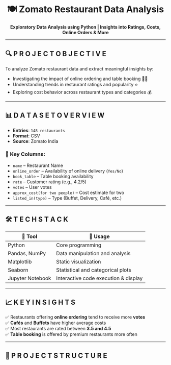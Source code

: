 <h1 align="center">🍽️ Zomato Restaurant Data Analysis</h1>

<p align="center">
  <strong>Exploratory Data Analysis using Python | Insights into Ratings, Costs, Online Orders & More</strong>
</p>

---

## 🔍  P R O J E C T    O B J E C T I V E

To analyze Zomato restaurant data and extract meaningful insights by:

- Investigating the impact of online ordering and table booking 🛒📅  
- Understanding trends in restaurant ratings and popularity ⭐  
- Exploring cost behavior across restaurant types and categories 💰  

---

## 📊  D A T A S E T    O V E R V I E W

- **Entries**: `148 restaurants`  
- **Format**: CSV  
- **Source**: Zomato India  

### 🧾 Key Columns:
- `name` – Restaurant Name  
- `online_order` – Availability of online delivery (`Yes/No`)  
- `book_table` – Table booking availability  
- `rate` – Customer rating (e.g., 4.2/5)  
- `votes` – User votes  
- `approx_cost(for two people)` – Cost estimate for two  
- `listed_in(type)` – Type (Buffet, Delivery, Café, etc.)

---

## 🛠️  T E C H    S T A C K

| 🧠 Tool         | 📌 Usage                              |
|----------------|----------------------------------------|
| Python         | Core programming                       |
| Pandas, NumPy  | Data manipulation and analysis         |
| Matplotlib     | Static visualization                   |
| Seaborn        | Statistical and categorical plots      |
| Jupyter Notebook | Interactive code execution & display |

---

## 📈  K E Y    I N S I G H T S

✅ Restaurants offering **online ordering** tend to receive more **votes**  
✅ **Cafés** and **Buffets** have higher average costs  
✅ Most restaurants are rated between **3.5 and 4.5**  
✅ **Table booking** is offered by premium restaurants more often  

---

## 📂  P R O J E C T    S T R U C T U R E

